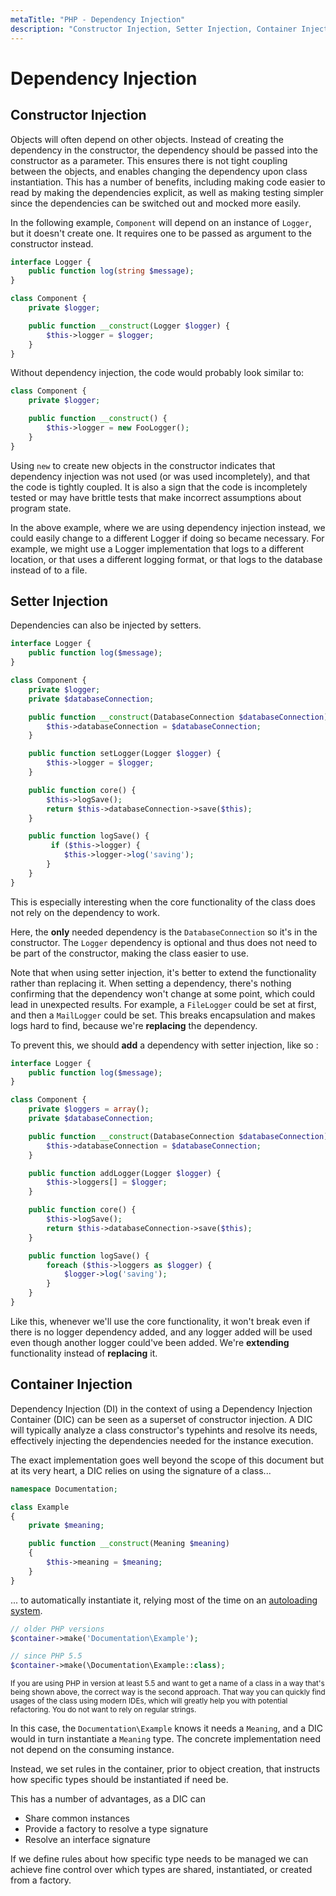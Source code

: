 ```yaml
---
metaTitle: "PHP - Dependency Injection"
description: "Constructor Injection, Setter Injection, Container Injection"
---
```


# Dependency Injection




## Constructor Injection


Objects will often depend on other objects. Instead of creating the dependency in the constructor, the dependency should be passed into the constructor as a parameter. This ensures there is not tight coupling between the objects, and enables changing the dependency upon class instantiation. This has a number of benefits, including making code easier to read by making the dependencies explicit, as well as making testing simpler since the dependencies can be switched out and mocked more easily.

In the following example, `Component` will depend on an instance of `Logger`, but it doesn't create one. It requires one to be passed as argument to the constructor instead.

```php
interface Logger {
    public function log(string $message);
}

class Component {
    private $logger;

    public function __construct(Logger $logger) {
        $this->logger = $logger;
    }
}

```

Without dependency injection, the code would probably look similar to:

```php
class Component {
    private $logger;

    public function __construct() {
        $this->logger = new FooLogger();
    }
}

```

Using `new` to create new objects in the constructor indicates that dependency injection was not used (or was used incompletely), and that the code is tightly coupled. It is also a sign that the code is incompletely tested or may have brittle tests that make incorrect assumptions about program state.

In the above example, where we are using dependency injection instead, we could easily change to a different Logger if doing so became necessary. For example, we might use a Logger implementation that logs to a different location, or that uses a different logging format, or that logs to the database instead of to a file.



## Setter Injection


Dependencies can also be injected by setters.

```php
interface Logger {
    public function log($message);
}

class Component {
    private $logger;
    private $databaseConnection;

    public function __construct(DatabaseConnection $databaseConnection) {
        $this->databaseConnection = $databaseConnection;
    }

    public function setLogger(Logger $logger) {
        $this->logger = $logger;
    }

    public function core() {
        $this->logSave();    
        return $this->databaseConnection->save($this);
    }

    public function logSave() {
         if ($this->logger) {
            $this->logger->log('saving');
        }
    }
}

```

This is especially interesting when the core functionality of the class does not rely on the dependency to work.

Here, the **only** needed dependency is the `DatabaseConnection` so it's in the constructor. The `Logger` dependency is optional and thus does not need to be part of the constructor, making the class easier to use.

Note that when using setter injection, it's better to extend the functionality rather than replacing it. When setting a dependency, there's nothing confirming that the dependency won't change at some point, which could lead in unexpected results. For example, a `FileLogger` could be set at first, and then a `MailLogger` could be set. This breaks encapsulation and makes logs hard to find, because we're **replacing** the dependency.

To prevent this, we should **add** a dependency with setter injection, like so :

```php
interface Logger {
    public function log($message);
}

class Component {
    private $loggers = array();
    private $databaseConnection;

    public function __construct(DatabaseConnection $databaseConnection) {
        $this->databaseConnection = $databaseConnection;
    }

    public function addLogger(Logger $logger) {
        $this->loggers[] = $logger;
    }

    public function core() {
        $this->logSave();
        return $this->databaseConnection->save($this);
    }

    public function logSave() {
        foreach ($this->loggers as $logger) {
            $logger->log('saving');
        }
    }
}

```

Like this, whenever we'll use the core functionality, it won't break even if there is no logger dependency added, and any logger added will be used even though another logger could've been added. We're **extending** functionality instead of **replacing** it.



## Container Injection


Dependency Injection (DI) in the context of using a Dependency Injection Container (DIC) can be seen as a superset of constructor injection. A DIC will typically analyze a class constructor's typehints and resolve its needs, effectively injecting the dependencies needed for the instance execution.

The exact implementation goes well beyond the scope of this document but at its very heart, a DIC relies on using the signature of a class...

```php
namespace Documentation;

class Example
{
    private $meaning;

    public function __construct(Meaning $meaning)
    {
        $this->meaning = $meaning;
    }
}

```

... to automatically instantiate it, relying most of the time on an [autoloading system](http://stackoverflow.com/documentation/php/504/classes-and-objects/13197/autoloading#t=201612130423298386785).

```php
// older PHP versions
$container->make('Documentation\Example');

// since PHP 5.5
$container->make(\Documentation\Example::class);

```

<sub>If you are using PHP in version at least 5.5 and want to get a name of a class in a way that's being shown above, the correct way is the second approach. That way you can quickly find usages of the class using modern IDEs, which will greatly help you with potential refactoring. You do not want to rely on regular strings.</sub>

In this case, the `Documentation\Example` knows it needs a `Meaning`, and a DIC would in turn instantiate a `Meaning` type. The concrete implementation need not depend on the consuming instance.

Instead, we set rules in the container, prior to object creation, that instructs how specific types should be instantiated if need be.

This has a number of advantages, as a DIC can

- Share common instances
- Provide a factory to resolve a type signature
- Resolve an interface signature

If we define rules about how specific type needs to be managed we can achieve fine control over which types are shared, instantiated, or created from a factory.

